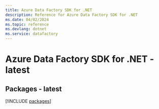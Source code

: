 ```yaml
---
title: Azure Data Factory SDK for .NET
description: Reference for Azure Data Factory SDK for .NET
ms.date: 04/02/2024
ms.topic: reference
ms.devlang: dotnet
ms.service: datafactory
---
```

# Azure Data Factory SDK for .NET - latest
## Packages - latest
[!INCLUDE [packages](data-factory-index.md)]